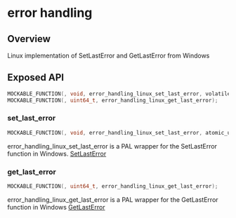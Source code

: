 # error handling

## Overview

Linux implementation of SetLastError and GetLastError from Windows

## Exposed API

```c
MOCKABLE_FUNCTION(, void, error_handling_linux_set_last_error, volatile_atomic int64_t, err_code);
MOCKABLE_FUNCTION(, uint64_t, error_handling_linux_get_last_error);
```

### set_last_error

```c
MOCKABLE_FUNCTION(, void, error_handling_linux_set_last_error, atomic_uint64_t, err_code);
```

error_handling_linux_set_last_error is a PAL wrapper for the SetLastError function in Windows. 
    [SetLastError]("https://learn.microsoft.com/en-us/windows/win32/api/errhandlingapi/nf-errhandlingapi-setlasterror")

### get_last_error

```c
MOCKABLE_FUNCTION(, uint64_t, error_handling_linux_get_last_error);
```

error_handling_linux_get_last_error is a PAL wrapper for the GetLastError function in Windows
    [GetLastError]("https://learn.microsoft.com/en-us/windows/win32/api/errhandlingapi/nf-errhandlingapi-getlasterror")
    
